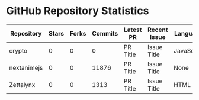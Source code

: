 # GitHub Repository Statistics
| Repository | Stars | Forks | Commits | Latest PR | Recent Issue | Language | Contributions |
|------------|-------|-------|---------|-----------|--------------|----------|---------------|
| crypto | 0 | 0 | 0 | PR Title | Issue Title | JavaScript | 59 |
| nextanimejs | 0 | 0 | 11876 | PR Title | Issue Title | None | 75 |
| Zettalynx | 0 | 0 | 1313 | PR Title | Issue Title | HTML | 81 |
